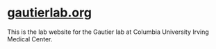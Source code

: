 # [gautierlab.org](https://www.gautierlab.org)

This is the lab website for the Gautier lab at Columbia University Irving Medical Center. 